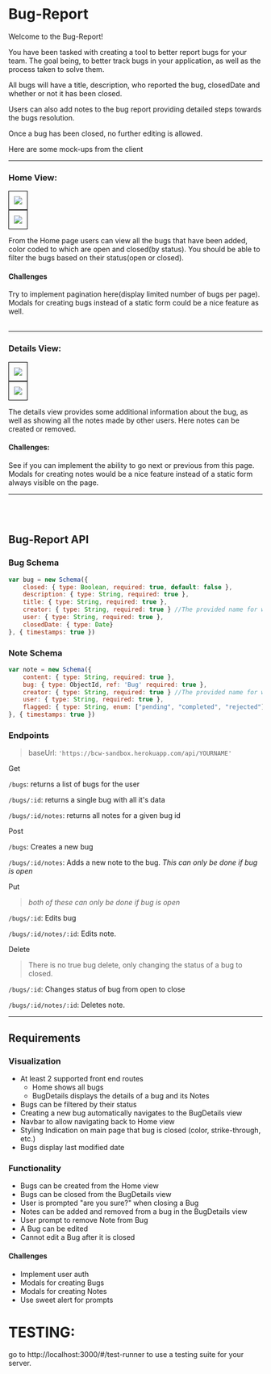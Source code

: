 # Bug-Report

Welcome to the Bug-Report! 

You have been tasked with creating a tool to better report bugs for your team. The goal being, to better track bugs in your application, as well as the process taken to solve them.

All bugs will have a title, description, who reported the bug, closedDate and whether or not it has been closed. 

Users can also add notes to the bug report providing detailed steps towards the bugs resolution.

Once a bug has been closed, no further editing is allowed.

Here are some mock-ups from the client
<hr>

### Home View:
<div>
  <img class="img-responsive" style="border: 1px solid black;padding: 10px" src="HomeView.jpg" />
</div>
<div>
  <img class="img-responsive" style="border: 1px solid black;padding: 10px" src="AddBug.jpg" />
</div>

From the Home page users can view all the bugs that have been added, color coded to which are open and closed(by status). You should be able to filter the bugs based on their status(open or closed).

#### Challenges 
Try to implement pagination here(display limited number of bugs per page). Modals for creating bugs instead of a static form could be a nice feature as well.
<br>
<br>
<hr>


### Details View:
<div>
  <img class="img-responsive"  style="border: 1px solid black;padding: 10px"  src="BugDetailsView.jpg" />
</div>
<div>
  <img class="img-responsive"  style="border: 1px solid black;padding: 10px"  src="AddComment.jpg" />
</div>

The details view provides some additional information about the bug, as well as showing all the notes made by other users. Here notes can be created or removed.

#### Challenges:
 See if you can implement the ability to go next or previous from this page. Modals for creating notes would be a nice feature instead of a static form always visible on the page.


<hr>
<br>
<br>

## Bug-Report API


### Bug Schema
```Javascript
var bug = new Schema({
    closed: { type: Boolean, required: true, default: false },
    description: { type: String, required: true },
    title: { type: String, required: true },
    creator: { type: String, required: true } //The provided name for who reported the bug
    user: { type: String, required: true }, 
    closedDate: { type: Date}
}, { timestamps: true })
```

### Note Schema
```Javascript
var note = new Schema({
    content: { type: String, required: true },
    bug: { type: ObjectId, ref: 'Bug' required: true },
    creator: { type: String, required: true } //The provided name for who made the note
    user: { type: String, required: true },
    flagged: { type: String, enum: ["pending", "completed", "rejected"] }
}, { timestamps: true })
```


### Endpoints
> baseUrl: `'https://bcw-sandbox.herokuapp.com/api/YOURNAME'`

Get

`/bugs`: returns a list of bugs for the user

`/bugs/:id`: returns a single bug with all it's data

`/bugs/:id/notes`: returns all notes for a given bug id

Post

`/bugs`: Creates a new bug

`/bugs/:id/notes`: Adds a new note to the bug. *This can only be done if bug is open*

Put 

>*both of these can only be done if bug is open*

`/bugs/:id`: Edits bug

`/bugs/:id/notes/:id`: Edits note.

Delete

> There is no true bug delete, only changing the status of a bug to closed.

`/bugs/:id`: Changes status of bug from open to close

`/bugs/:id/notes/:id`: Deletes note.


<hr>


## Requirements

### Visualization
- At least 2 supported front end routes
    - Home shows all bugs
    - BugDetails displays the details of a bug and its Notes
- Bugs can be filtered by their status
- Creating a new bug automatically navigates to the BugDetails view
- Navbar to allow navigating back to Home view
- Styling Indication on main page that bug is closed (color, strike-through, etc.)
- Bugs display last modified date

### Functionality
- Bugs can be created from the Home view
- Bugs can be closed from the BugDetails view
- User is prompted "are you sure?" when closing a Bug
- Notes can be added and removed from a bug in the BugDetails view
- User prompt to remove Note from Bug
- A Bug can be edited
- Cannot edit a Bug after it is closed

#### Challenges
- Implement user auth
- Modals for creating Bugs
- Modals for creating Notes
- Use sweet alert for prompts

# TESTING:
 go to http://localhost:3000/#/test-runner to use a testing suite for your server.